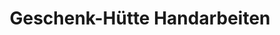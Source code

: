 ---
title: "Geschenk-Hütte Handarbeiten"
url: /filderstadt/geschenk-huette-handarbeiten/
shop: Textil
---